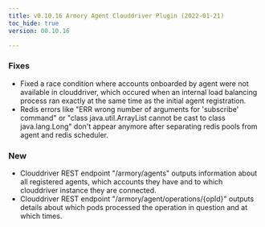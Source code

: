 ```yaml
---
title: v0.10.16 Armory Agent Clouddriver Plugin (2022-01-21)
toc_hide: true
version: 00.10.16

---
```


### Fixes
* Fixed a race condition where accounts onboarded by agent were not available in clouddriver, which occured when an internal load balancing process ran exactly at the same time as the initial agent registration.
* Redis errors like "ERR wrong number of arguments for 'subscribe' command" or "class java.util.ArrayList cannot be cast to class java.lang.Long" don't appear anymore after separating redis pools from agent and redis scheduler.

### New
* Clouddriver REST endpoint "/armory/agents" outputs information about all registered agents, which accounts they have and to which clouddriver instance they are connected.
* Clouddriver REST endpoint "/armory/agent/operations/{opId}" outputs details about which pods processed the operation in question and at which times.
